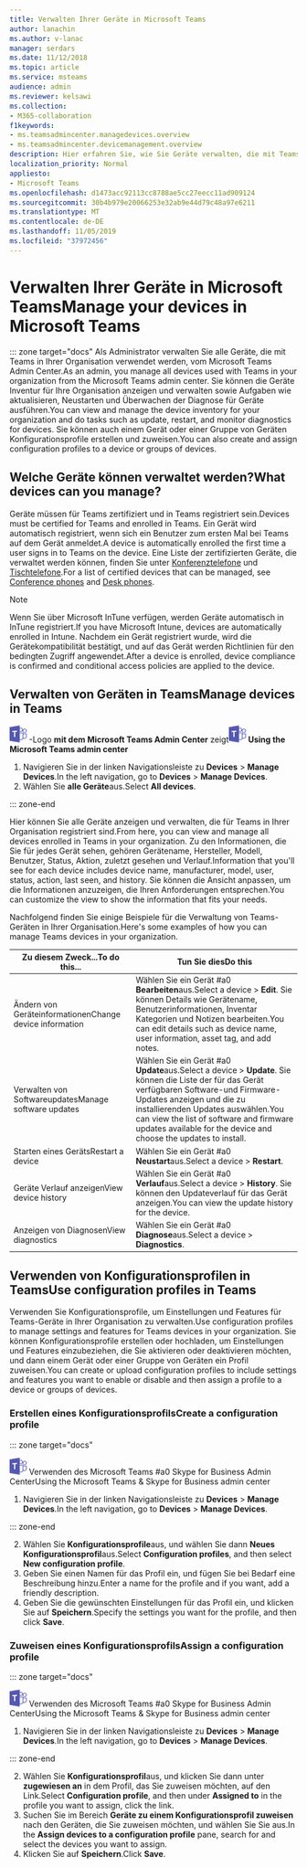 ```yaml
---
title: Verwalten Ihrer Geräte in Microsoft Teams
author: lanachin
ms.author: v-lanac
manager: serdars
ms.date: 11/12/2018
ms.topic: article
ms.service: msteams
audience: admin
ms.reviewer: kelsawi
ms.collection:
- M365-collaboration
f1keywords:
- ms.teamsadmincenter.managedevices.overview
- ms.teamsadmincenter.devicemanagement.overview
description: Hier erfahren Sie, wie Sie Geräte verwalten, die mit Teams in Ihrer Organisation verwendet werden.
localization_priority: Normal
appliesto:
- Microsoft Teams
ms.openlocfilehash: d1473acc92113cc8788ae5cc27eecc11ad909124
ms.sourcegitcommit: 30b4b979e20066253e32ab9e44d79c48a97e6211
ms.translationtype: MT
ms.contentlocale: de-DE
ms.lasthandoff: 11/05/2019
ms.locfileid: "37972456"
---
```

# <a name="manage-your-devices-in-microsoft-teams"></a><span data-ttu-id="df07d-103">Verwalten Ihrer Geräte in Microsoft Teams</span><span class="sxs-lookup"><span data-stu-id="df07d-103">Manage your devices in Microsoft Teams</span></span>

::: zone target="docs"
<span data-ttu-id="df07d-104">Als Administrator verwalten Sie alle Geräte, die mit Teams in Ihrer Organisation verwendet werden, vom Microsoft Teams Admin Center.</span><span class="sxs-lookup"><span data-stu-id="df07d-104">As an admin, you manage all devices used with Teams in your organization from the Microsoft Teams admin center.</span></span> <span data-ttu-id="df07d-105">Sie können die Geräte Inventur für Ihre Organisation anzeigen und verwalten sowie Aufgaben wie aktualisieren, Neustarten und Überwachen der Diagnose für Geräte ausführen.</span><span class="sxs-lookup"><span data-stu-id="df07d-105">You can view and manage the device inventory for your organization and do tasks such as update, restart, and monitor diagnostics for devices.</span></span> <span data-ttu-id="df07d-106">Sie können auch einem Gerät oder einer Gruppe von Geräten Konfigurationsprofile erstellen und zuweisen.</span><span class="sxs-lookup"><span data-stu-id="df07d-106">You can also create and assign configuration profiles to a device or groups of devices.</span></span> 

## <a name="what-devices-can-you-manage"></a><span data-ttu-id="df07d-107">Welche Geräte können verwaltet werden?</span><span class="sxs-lookup"><span data-stu-id="df07d-107">What devices can you manage?</span></span>
<span data-ttu-id="df07d-108">Geräte müssen für Teams zertifiziert und in Teams registriert sein.</span><span class="sxs-lookup"><span data-stu-id="df07d-108">Devices must be certified for Teams and enrolled in Teams.</span></span> <span data-ttu-id="df07d-109">Ein Gerät wird automatisch registriert, wenn sich ein Benutzer zum ersten Mal bei Teams auf dem Gerät anmeldet.</span><span class="sxs-lookup"><span data-stu-id="df07d-109">A device is automatically enrolled the first time a user signs in to Teams on the device.</span></span> <span data-ttu-id="df07d-110">Eine Liste der zertifizierten Geräte, die verwaltet werden können, finden Sie unter [Konferenztelefone](https://products.office.com/en-us/microsoft-teams/across-devices/devices/category?devicetype=16) und [Tischtelefone](https://products.office.com/en-us/microsoft-teams/across-devices/devices/category?devicetype=34).</span><span class="sxs-lookup"><span data-stu-id="df07d-110">For a list of certified devices that can be managed, see [Conference phones](https://products.office.com/en-us/microsoft-teams/across-devices/devices/category?devicetype=16) and [Desk phones](https://products.office.com/en-us/microsoft-teams/across-devices/devices/category?devicetype=34).</span></span>

> [!NOTE]
> <span data-ttu-id="df07d-111">Wenn Sie über Microsoft InTune verfügen, werden Geräte automatisch in InTune registriert.</span><span class="sxs-lookup"><span data-stu-id="df07d-111">If you have Microsoft Intune, devices are automatically enrolled in Intune.</span></span> <span data-ttu-id="df07d-112">Nachdem ein Gerät registriert wurde, wird die Gerätekompatibilität bestätigt, und auf das Gerät werden Richtlinien für den bedingten Zugriff angewendet.</span><span class="sxs-lookup"><span data-stu-id="df07d-112">After a device is enrolled, device compliance is confirmed and conditional access policies are applied to the device.</span></span> 

## <a name="manage-devices-in-teams"></a><span data-ttu-id="df07d-113">Verwalten von Geräten in Teams</span><span class="sxs-lookup"><span data-stu-id="df07d-113">Manage devices in Teams</span></span>

<span data-ttu-id="df07d-114">![Ein Symbol, das das Microsoft Teams](media/teams-logo-30x30.png) -Logo **mit dem Microsoft Teams Admin Center** zeigt</span><span class="sxs-lookup"><span data-stu-id="df07d-114">![An icon showing the Microsoft Teams logo](media/teams-logo-30x30.png) **Using the Microsoft Teams admin center**</span></span>

1. <span data-ttu-id="df07d-115">Navigieren Sie in der linken Navigationsleiste zu **Devices** > **Manage Devices**.</span><span class="sxs-lookup"><span data-stu-id="df07d-115">In the left navigation, go to **Devices** > **Manage Devices**.</span></span>
2. <span data-ttu-id="df07d-116">Wählen Sie **alle Geräte**aus.</span><span class="sxs-lookup"><span data-stu-id="df07d-116">Select **All devices**.</span></span>  

::: zone-end

 <span data-ttu-id="df07d-117">Hier können Sie alle Geräte anzeigen und verwalten, die für Teams in Ihrer Organisation registriert sind.</span><span class="sxs-lookup"><span data-stu-id="df07d-117">From here, you can view and manage all devices enrolled in Teams in your organization.</span></span> <span data-ttu-id="df07d-118">Zu den Informationen, die Sie für jedes Gerät sehen, gehören Gerätename, Hersteller, Modell, Benutzer, Status, Aktion, zuletzt gesehen und Verlauf.</span><span class="sxs-lookup"><span data-stu-id="df07d-118">Information that you'll see for each device includes device name, manufacturer, model, user, status, action, last seen, and history.</span></span> <span data-ttu-id="df07d-119">Sie können die Ansicht anpassen, um die Informationen anzuzeigen, die Ihren Anforderungen entsprechen.</span><span class="sxs-lookup"><span data-stu-id="df07d-119">You can customize the view to show the information that fits your needs.</span></span>

 <span data-ttu-id="df07d-120">Nachfolgend finden Sie einige Beispiele für die Verwaltung von Teams-Geräten in Ihrer Organisation.</span><span class="sxs-lookup"><span data-stu-id="df07d-120">Here's some examples of how you can manage Teams devices in your organization.</span></span>  
    
|<span data-ttu-id="df07d-121">Zu diesem Zweck...</span><span class="sxs-lookup"><span data-stu-id="df07d-121">To do this...</span></span>  |<span data-ttu-id="df07d-122">Tun Sie dies</span><span class="sxs-lookup"><span data-stu-id="df07d-122">Do this</span></span> |
|---------|---------|
|<span data-ttu-id="df07d-123">Ändern von Geräteinformationen</span><span class="sxs-lookup"><span data-stu-id="df07d-123">Change device information</span></span>   | <span data-ttu-id="df07d-124">Wählen Sie ein Gerät #a0 **Bearbeiten**aus.</span><span class="sxs-lookup"><span data-stu-id="df07d-124">Select a device > **Edit**.</span></span> <span data-ttu-id="df07d-125">Sie können Details wie Gerätename, Benutzerinformationen, Inventar Kategorien und Notizen bearbeiten.</span><span class="sxs-lookup"><span data-stu-id="df07d-125">You can edit details such as device name, user information, asset tag, and add notes.</span></span>     |
|<span data-ttu-id="df07d-126">Verwalten von Softwareupdates</span><span class="sxs-lookup"><span data-stu-id="df07d-126">Manage software updates</span></span>   |<span data-ttu-id="df07d-127">Wählen Sie ein Gerät #a0 **Update**aus.</span><span class="sxs-lookup"><span data-stu-id="df07d-127">Select a device > **Update**.</span></span> <span data-ttu-id="df07d-128">Sie können die Liste der für das Gerät verfügbaren Software-und Firmware-Updates anzeigen und die zu installierenden Updates auswählen.</span><span class="sxs-lookup"><span data-stu-id="df07d-128">You can view the list of software and firmware updates available for the device and choose the updates to install.</span></span>    |
|<span data-ttu-id="df07d-129">Starten eines Geräts</span><span class="sxs-lookup"><span data-stu-id="df07d-129">Restart a device</span></span>   |<span data-ttu-id="df07d-130">Wählen Sie ein Gerät #a0 **Neustart**aus.</span><span class="sxs-lookup"><span data-stu-id="df07d-130">Select a device > **Restart**.</span></span>          |
|<span data-ttu-id="df07d-131">Geräte Verlauf anzeigen</span><span class="sxs-lookup"><span data-stu-id="df07d-131">View device history</span></span>  | <span data-ttu-id="df07d-132">Wählen Sie ein Gerät #a0 **Verlauf**aus.</span><span class="sxs-lookup"><span data-stu-id="df07d-132">Select a device > **History**.</span></span> <span data-ttu-id="df07d-133">Sie können den Updateverlauf für das Gerät anzeigen.</span><span class="sxs-lookup"><span data-stu-id="df07d-133">You can view the update history for the device.</span></span>     |
|<span data-ttu-id="df07d-134">Anzeigen von Diagnosen</span><span class="sxs-lookup"><span data-stu-id="df07d-134">View diagnostics</span></span>  | <span data-ttu-id="df07d-135">Wählen Sie ein Gerät #a0 **Diagnose**aus.</span><span class="sxs-lookup"><span data-stu-id="df07d-135">Select a device > **Diagnostics**.</span></span>        |

## <a name="use-configuration-profiles-in-teams"></a><span data-ttu-id="df07d-136">Verwenden von Konfigurationsprofilen in Teams</span><span class="sxs-lookup"><span data-stu-id="df07d-136">Use configuration profiles in Teams</span></span>

<span data-ttu-id="df07d-137">Verwenden Sie Konfigurationsprofile, um Einstellungen und Features für Teams-Geräte in Ihrer Organisation zu verwalten.</span><span class="sxs-lookup"><span data-stu-id="df07d-137">Use configuration profiles to manage settings and features for Teams devices in your organization.</span></span> <span data-ttu-id="df07d-138">Sie können Konfigurationsprofile erstellen oder hochladen, um Einstellungen und Features einzubeziehen, die Sie aktivieren oder deaktivieren möchten, und dann einem Gerät oder einer Gruppe von Geräten ein Profil zuweisen.</span><span class="sxs-lookup"><span data-stu-id="df07d-138">You can create or upload configuration profiles to include settings and features you want to enable or disable and then assign a profile to a device or groups of devices.</span></span> 

### <a name="create-a-configuration-profile"></a><span data-ttu-id="df07d-139">Erstellen eines Konfigurationsprofils</span><span class="sxs-lookup"><span data-stu-id="df07d-139">Create a configuration profile</span></span>

::: zone target="docs"

![Ein Symbol mit dem Microsoft Teams-Logo](media/teams-logo-30x30.png) <span data-ttu-id="df07d-141">Verwenden des Microsoft Teams #a0 Skype for Business Admin Center</span><span class="sxs-lookup"><span data-stu-id="df07d-141">Using the Microsoft Teams & Skype for Business admin center</span></span>

1. <span data-ttu-id="df07d-142">Navigieren Sie in der linken Navigationsleiste zu **Devices** > **Manage Devices**.</span><span class="sxs-lookup"><span data-stu-id="df07d-142">In the left navigation, go to **Devices** > **Manage Devices**.</span></span>

::: zone-end

2. <span data-ttu-id="df07d-143">Wählen Sie **Konfigurationsprofile**aus, und wählen Sie dann **Neues Konfigurationsprofil**aus.</span><span class="sxs-lookup"><span data-stu-id="df07d-143">Select **Configuration profiles**, and then select **New configuration profile**.</span></span>
3. <span data-ttu-id="df07d-144">Geben Sie einen Namen für das Profil ein, und fügen Sie bei Bedarf eine Beschreibung hinzu.</span><span class="sxs-lookup"><span data-stu-id="df07d-144">Enter a name for the profile and if you want, add a friendly description.</span></span>
4. <span data-ttu-id="df07d-145">Geben Sie die gewünschten Einstellungen für das Profil ein, und klicken Sie auf **Speichern**.</span><span class="sxs-lookup"><span data-stu-id="df07d-145">Specify the settings you want for the profile, and then click **Save**.</span></span>

### <a name="assign-a-configuration-profile"></a><span data-ttu-id="df07d-146">Zuweisen eines Konfigurationsprofils</span><span class="sxs-lookup"><span data-stu-id="df07d-146">Assign a configuration profile</span></span>

::: zone target="docs"

![Ein Symbol mit dem Microsoft Teams-Logo](media/teams-logo-30x30.png) <span data-ttu-id="df07d-148">Verwenden des Microsoft Teams #a0 Skype for Business Admin Center</span><span class="sxs-lookup"><span data-stu-id="df07d-148">Using the Microsoft Teams & Skype for Business admin center</span></span>

1. <span data-ttu-id="df07d-149">Navigieren Sie in der linken Navigationsleiste zu **Devices** > **Manage Devices**.</span><span class="sxs-lookup"><span data-stu-id="df07d-149">In the left navigation, go to **Devices** > **Manage Devices**.</span></span>

::: zone-end

2. <span data-ttu-id="df07d-150">Wählen Sie **Konfigurationsprofil**aus, und klicken Sie dann unter **zugewiesen an** in dem Profil, das Sie zuweisen möchten, auf den Link.</span><span class="sxs-lookup"><span data-stu-id="df07d-150">Select **Configuration profile**, and then under **Assigned to** in the profile you want to assign, click the link.</span></span>  
3. <span data-ttu-id="df07d-151">Suchen Sie im Bereich **Geräte zu einem Konfigurationsprofil zuweisen** nach den Geräten, die Sie zuweisen möchten, und wählen Sie Sie aus.</span><span class="sxs-lookup"><span data-stu-id="df07d-151">In the **Assign devices to a configuration profile** pane, search for and select the devices you want to assign.</span></span>
4. <span data-ttu-id="df07d-152">Klicken Sie auf **Speichern**.</span><span class="sxs-lookup"><span data-stu-id="df07d-152">Click **Save**.</span></span>
